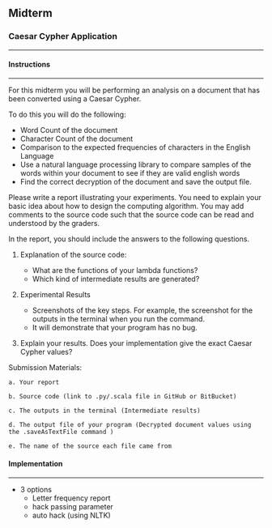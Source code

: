## **Midterm**
### **Caesar Cypher Application**
____


#### **Instructions**
____
For this midterm you will be performing an analysis on a document that has been converted using a Caesar Cypher.

To do this you will do the following:
+ Word Count of the document
+ Character Count of the document
+ Comparison to the expected frequencies of characters in the English Language
+ Use a natural language processing library to compare samples of the words within your document to see if they are valid english words
+ Find the correct decryption of the document and save the output file.

Please write a report illustrating your experiments. You need to explain your basic idea about how to design the computing algorithm. You may add comments to the source code such that the source code can be read and understood by the graders.

In the report, you should include the answers to the following questions.

1. Explanation of the source code:
    + What are the functions of your lambda functions?
    + Which kind of intermediate results are generated?

2. Experimental Results
    + Screenshots of the key steps. For example, the screenshot for the outputs in the terminal when you run the command.
    + It will demonstrate that your program has no bug.

3. Explain your results. Does your implementation give the exact Caesar Cypher values?

Submission Materials:

    a. Your report

    b. Source code (link to .py/.scala file in GitHub or BitBucket)

    c. The outputs in the terminal (Intermediate results)

    d. The output file of your program (Decrypted document values using the .saveAsTextFile command )

    e. The name of the source each file came from


#### **Implementation**
____

+ 3 options
    + Letter frequency report
    + hack passing parameter
    + auto hack (using NLTK)

